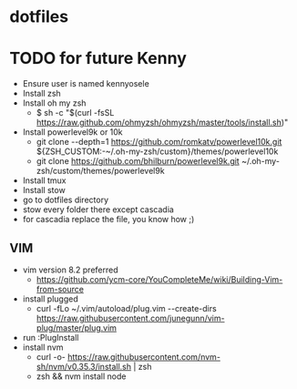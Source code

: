 # dotfiles
# TODO for future Kenny
- Ensure user is named kennyosele
- Install zsh
- Install oh my zsh 
  - $ sh -c "$(curl -fsSL https://raw.github.com/ohmyzsh/ohmyzsh/master/tools/install.sh)"
- Install powerlevel9k or 10k
  - git clone --depth=1 https://github.com/romkatv/powerlevel10k.git ${ZSH_CUSTOM:-~/.oh-my-zsh/custom}/themes/powerlevel10k
  - git clone https://github.com/bhilburn/powerlevel9k.git ~/.oh-my-zsh/custom/themes/powerlevel9k
 - Install tmux
 - Install stow
 - go to dotfiles directory
  - stow every folder there except cascadia
  - for cascadia replace the file, you know how ;)

## VIM 
- vim version 8.2 preferred
  - https://github.com/ycm-core/YouCompleteMe/wiki/Building-Vim-from-source
- install plugged
  - curl -fLo ~/.vim/autoload/plug.vim --create-dirs https://raw.githubusercontent.com/junegunn/vim-plug/master/plug.vim
- run :PlugInstall 
- install nvm 
  - curl -o- https://raw.githubusercontent.com/nvm-sh/nvm/v0.35.3/install.sh | zsh
  - zsh && nvm install node

